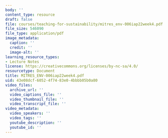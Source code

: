 ```yaml
---
body: ''
content_type: resource
draft: false
file: courses/teaching-for-sustainability/mitres_env-006iap22week4.pdf
file_size: 546090
file_type: application/pdf
image_metadata:
  caption: ''
  credit: ''
  image-alt: ''
learning_resource_types:
- Lecture Notes
license: https://creativecommons.org/licenses/by-nc-sa/4.0/
resourcetype: Document
title: MITRES_ENV-006iap22week4.pdf
uid: 43e08dcf-6052-4f74-83e0-4bbbb05b0a80
video_files:
  archive_url: ''
  video_captions_file: ''
  video_thumbnail_file: ''
  video_transcript_file: ''
video_metadata:
  video_speakers: ''
  video_tags: ''
  youtube_description: ''
  youtube_id: ''
---
```

